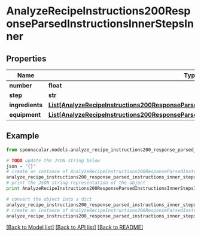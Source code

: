 # AnalyzeRecipeInstructions200ResponseParsedInstructionsInnerStepsInner


## Properties

Name | Type | Description | Notes
------------ | ------------- | ------------- | -------------
**number** | **float** |  | 
**step** | **str** |  | 
**ingredients** | [**List[AnalyzeRecipeInstructions200ResponseParsedInstructionsInnerStepsInnerIngredientsInner]**](AnalyzeRecipeInstructions200ResponseParsedInstructionsInnerStepsInnerIngredientsInner.md) |  | [optional] 
**equipment** | [**List[AnalyzeRecipeInstructions200ResponseParsedInstructionsInnerStepsInnerIngredientsInner]**](AnalyzeRecipeInstructions200ResponseParsedInstructionsInnerStepsInnerIngredientsInner.md) |  | [optional] 

## Example

```python
from spoonacular.models.analyze_recipe_instructions200_response_parsed_instructions_inner_steps_inner import AnalyzeRecipeInstructions200ResponseParsedInstructionsInnerStepsInner

# TODO update the JSON string below
json = "{}"
# create an instance of AnalyzeRecipeInstructions200ResponseParsedInstructionsInnerStepsInner from a JSON string
analyze_recipe_instructions200_response_parsed_instructions_inner_steps_inner_instance = AnalyzeRecipeInstructions200ResponseParsedInstructionsInnerStepsInner.from_json(json)
# print the JSON string representation of the object
print AnalyzeRecipeInstructions200ResponseParsedInstructionsInnerStepsInner.to_json()

# convert the object into a dict
analyze_recipe_instructions200_response_parsed_instructions_inner_steps_inner_dict = analyze_recipe_instructions200_response_parsed_instructions_inner_steps_inner_instance.to_dict()
# create an instance of AnalyzeRecipeInstructions200ResponseParsedInstructionsInnerStepsInner from a dict
analyze_recipe_instructions200_response_parsed_instructions_inner_steps_inner_form_dict = analyze_recipe_instructions200_response_parsed_instructions_inner_steps_inner.from_dict(analyze_recipe_instructions200_response_parsed_instructions_inner_steps_inner_dict)
```
[[Back to Model list]](../README.md#documentation-for-models) [[Back to API list]](../README.md#documentation-for-api-endpoints) [[Back to README]](../README.md)


